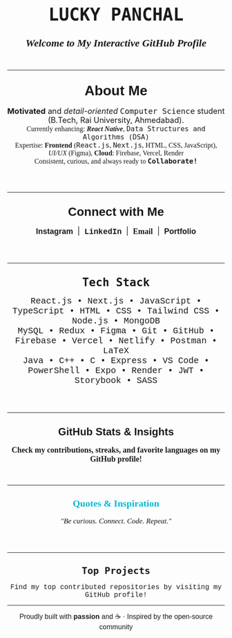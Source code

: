 <div align="center">

# <span style="font-family: 'Fira Code', monospace; font-size: 40px;"><b>LUCKY PANCHAL</b></span>

## <span style="font-family: 'Georgia', serif; font-size: 24px;"><i>Welcome to My Interactive GitHub Profile</i></span>

<br/>

---

## <span style="font-size: 32px; font-family: 'Arial Black', Arial, sans-serif;"><b>About Me</b></span>

<span style="font-size:18px;">
<b>Motivated</b> and <i>detail-oriented</i> <tt>Computer Science</tt> student (B.Tech, Rai University, Ahmedabad).
</span>

<br/>

<span style="font-size:16px; font-family: 'Georgia', serif;">
Currently enhancing: <b><i>React Native</i></b>, <tt>Data Structures and Algorithms (DSA)</tt><br/>
Expertise: <b>Frontend</b> (<tt>React.js</tt>, <tt>Next.js</tt>, HTML, CSS, JavaScript), <i>UI/UX</i> (Figma), <b>Cloud</b>: Firebase, Vercel, Render<br/>
Consistent, curious, and always ready to <b style="font-family: 'Fira Mono', monospace;">Collaborate!</b>
</span>

<br/><br/>

---

## <span style="font-size: 28px; font-family: 'Impact', Charcoal, sans-serif;">Connect with Me</span>

<span style="font-size: 18px;">
<a href="https://instagram.com/luckyp4nch4l" style="text-decoration:none; font-family: 'Verdana', sans-serif;"><b>Instagram</b></a> &nbsp;|&nbsp;
<a href="https://linkedin.com/in/lacki-lohar-463a23321" style="text-decoration:none; font-family: 'Courier New', Courier, monospace;"><b>LinkedIn</b></a> &nbsp;|&nbsp;
<a href="mailto:luckykanti31122006@gmail.com" style="text-decoration:none; font-family: 'Georgia', serif;"><b>Email</b></a> &nbsp;|&nbsp;
<a href="https://lackilohar.netlify.app" style="text-decoration:none; font-family: 'Trebuchet MS', sans-serif;"><b>Portfolio</b></a>
</span>

<br/><br/>

---

## <span style="font-size: 26px; font-family: 'Lucida Console', monospace;"><b>Tech Stack</b></span>

<span style="font-size: 20px; font-family: 'Courier New', Courier, monospace;">
React.js • Next.js • JavaScript • TypeScript • HTML • CSS • Tailwind CSS • Node.js • MongoDB<br/>
MySQL • Redux • Figma • Git • GitHub • Firebase • Vercel • Netlify • Postman • LaTeX<br/>
Java • C++ • C • Express • VS Code • PowerShell • Expo • Render • JWT • Storybook • SASS
</span>

<br/><br/>

---

## <span style="font-size: 24px; font-family: 'Arial', sans-serif;"><b>GitHub Stats & Insights</b></span>

<span style="font-size:18px; font-family: 'Georgia', serif;">
<p><b>Check my contributions, streaks, and favorite languages on my GitHub profile!</b></p>
</span>

<br/>

---

## <span style="font-size: 22px; font-family: 'Lucida Handwriting', cursive; color:#00B8D4;"><b>Quotes & Inspiration</b></span>

<span style="font-size:17px; font-style:italic; font-family: 'Georgia', serif;">"Be curious. Connect. Code. Repeat."</span>

<br/><br/>

---

## <span style="font-size:22px; font-family:'Fira Code', monospace;"><b>Top Projects</b></span>
<span style="font-size:16px; font-family: 'Courier New', Courier, monospace;">
Find my top contributed repositories by visiting my GitHub profile!
</span>

<br/>

---

<span style="font-size: 16px; font-family: 'Verdana', sans-serif;">Proudly built with <b>passion</b> and ☕ &middot; Inspired by the open-source community</span>

</div>

